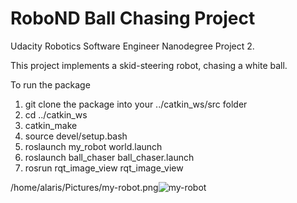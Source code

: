 # RoboND Ball Chasing Project
Udacity Robotics Software Engineer Nanodegree Project 2.

This project implements a skid-steering robot, chasing a white ball.

To run the package 

1) git clone the package into your ../catkin_ws/src folder 
2) cd ../catkin_ws
3) catkin_make
4) source devel/setup.bash
4) roslaunch my_robot world.launch
5) roslaunch ball_chaser ball_chaser.launch
6) rosrun rqt_image_view rqt_image_view 

/home/alaris/Pictures/my-robot.png![my-robot](https://user-images.githubusercontent.com/13367696/131069817-f56cdd4b-ffda-4f26-9136-e91d3164556c.png)

